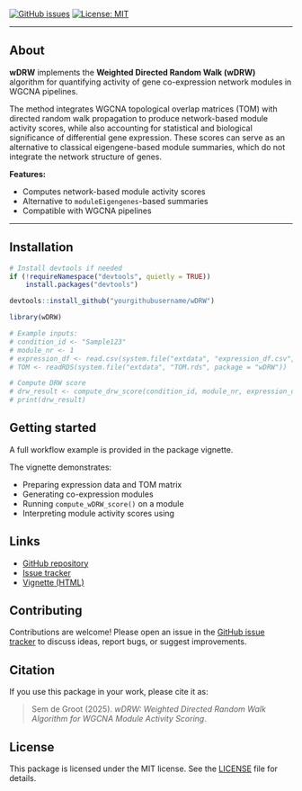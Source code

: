 
[![GitHub issues](https://img.shields.io/github/issues/SemdeGroot/wDRW)](https://github.com/yourgithubusername/wDRW/issues)
[![License: MIT](https://img.shields.io/badge/License-MIT-yellow.svg)](https://opensource.org/licenses/MIT)

---

## About

**wDRW** implements the **Weighted Directed Random Walk (wDRW)** algorithm for quantifying activity of gene co-expression network modules in WGCNA pipelines.

The method integrates WGCNA topological overlap matrices (TOM) with directed random walk propagation to produce network-based module activity scores, while also accounting for statistical and biological significance of differential gene expression. These scores can serve as an alternative to classical eigengene-based module summaries, which do not integrate the network structure of genes.

**Features:**

- Computes network-based module activity scores
- Alternative to `moduleEigengenes`-based summaries
- Compatible with WGCNA pipelines

---

## Installation

```r
# Install devtools if needed
if (!requireNamespace("devtools", quietly = TRUE))
    install.packages("devtools")

devtools::install_github("yourgithubusername/wDRW")
```

```r
library(wDRW)

# Example inputs:
# condition_id <- "Sample123"
# module_nr <- 1
# expression_df <- read.csv(system.file("extdata", "expression_df.csv", package = "wDRW"))
# TOM <- readRDS(system.file("extdata", "TOM.rds", package = "wDRW"))

# Compute DRW score
# drw_result <- compute_drw_score(condition_id, module_nr, expression_df, TOM)
# print(drw_result)
```

## Getting started

A full workflow example is provided in the package vignette.

The vignette demonstrates:

- Preparing expression data and TOM matrix
- Generating co-expression modules
- Running `compute_wDRW_score()` on a module
- Interpreting module activity scores using 

## Links

- [GitHub repository](https://github.com/SemdeGroot/wDRW)
- [Issue tracker](https://github.com/SemdeGroot/wDRW/issues)
- [Vignette (HTML)](https://semdegroot.github.io/wDRW/articles/wDRW-vignette.html)

## Contributing

Contributions are welcome! Please open an issue in the [GitHub issue tracker](https://github.com/SemdeGroot/wDRW/issues) to discuss ideas, report bugs, or suggest improvements.

## Citation

If you use this package in your work, please cite it as:

> Sem de Groot (2025). *wDRW: Weighted Directed Random Walk Algorithm for WGCNA Module Activity Scoring*.

## License

This package is licensed under the MIT license. See the [LICENSE](LICENSE) file for details.
